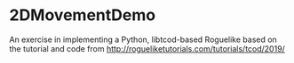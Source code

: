 # 2DMovementDemo

An exercise in implementing a Python, libtcod-based Roguelike based on the tutorial and code from http://rogueliketutorials.com/tutorials/tcod/2019/

